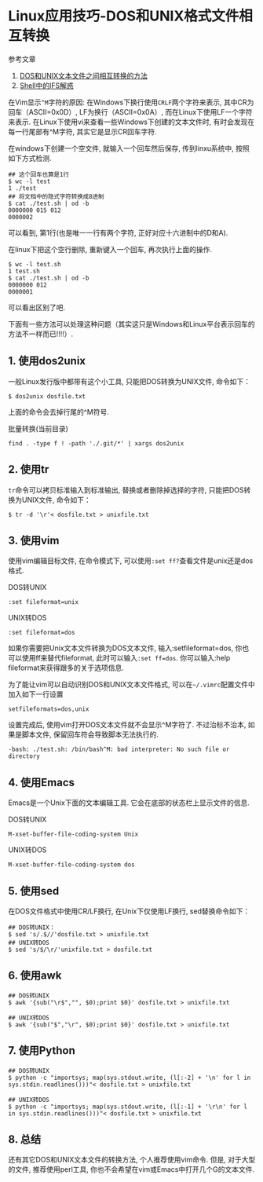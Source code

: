 # Linux应用技巧-DOS和UNIX格式文件相互转换

参考文章

1. [DOS和UNIX文本文件之间相互转换的方法](http://blog.csdn.net/fan_hai_ping/article/details/8352087)
2. [Shell中的IFS解惑](http://blog.csdn.net/whuslei/article/details/7187639)

在Vim显示`^M`字符的原因: 在Windows下换行使用`CRLF`两个字符来表示, 其中CR为回车（ASCII=0x0D）, LF为换行（ASCII=0x0A）, 而在Linux下使用LF一个字符来表示. 在Linux下使用vi来查看一些Windows下创建的文本文件时, 有时会发现在每一行尾部有^M字符, 其实它是显示CR回车字符. 

在windows下创建一个空文件, 就输入一个回车然后保存, 传到linxu系统中, 按照如下方式检测.

```console
## 这个回车也算是1行
$ wc -l test
1 ./test
## 将文档中的隐式字符转换成8进制
$ cat ./test.sh | od -b
0000000 015 012
0000002
```

可以看到, 第1行(也是唯一一行有两个字符, 正好对应十六进制中的D和A).

在linux下把这个空行删除, 重新键入一个回车, 再次执行上面的操作.

```console
$ wc -l test.sh 
1 test.sh
$ cat ./test.sh | od -b
0000000 012
0000001
```

可以看出区别了吧.

下面有一些方法可以处理这种问题（其实这只是Windows和Linux平台表示回车的方法不一样而已!!!!）. 

## 1. 使用dos2unix

一般Linux发行版中都带有这个小工具, 只能把DOS转换为UNIX文件, 命令如下：

```
$ dos2unix dosfile.txt
```

上面的命令会去掉行尾的^M符号. 

批量转换(当前目录)

```
find . -type f ! -path './.git/*' | xargs dos2unix
```

## 2. 使用tr

`tr`命令可以拷贝标准输入到标准输出, 替换或者删除掉选择的字符, 只能把DOS转换为UNIX文件, 命令如下：

```
$ tr -d '\r'< dosfile.txt > unixfile.txt
```

## 3. 使用vim


使用vim编辑目标文件, 在命令模式下, 可以使用`:set ff?`查看文件是unix还是dos格式.

DOS转UNIX

```
:set fileformat=unix
```

UNIX转DOS

```
:set fileformat=dos
```

如果你需要把Unix文本文件转换为DOS文本文件, 输入:setfileformat=dos, 你也可以使用ff来替代fileformat, 此时可以输入`:set ff=dos`. 你可以输入:help fileformat来获得跟多的关于选项信息. 

为了能让vim可以自动识别DOS和UNIX文本文件格式, 可以在`~/.vimrc`配置文件中加入如下一行设置

```
setfileformats=dos,unix
```

设置完成后, 使用vim打开DOS文本文件就不会显示^M字符了. 不过治标不治本, 如果是脚本文件, 保留回车符会导致脚本无法执行的. 

```
-bash: ./test.sh: /bin/bash^M: bad interpreter: No such file or directory
```

## 4. 使用Emacs

Emacs是一个Unix下面的文本编辑工具. 它会在底部的状态栏上显示文件的信息. 

DOS转UNIX

```
M-xset-buffer-file-coding-system Unix
```

UNIX转DOS

```
M-xset-buffer-file-coding-system dos
```

## 5. 使用sed

在DOS文件格式中使用CR/LF换行, 在Unix下仅使用LF换行, sed替换命令如下：

```
## DOS转UNIX：
$ sed 's/.$//'dosfile.txt > unixfile.txt
## UNIX转DOS
$ sed 's/$/\r/'unixfile.txt > dosfile.txt
```

## 6. 使用awk

```
## DOS转UNIX
$ awk '{sub("\r$","", $0);print $0}' dosfile.txt > unixfile.txt

## UNIX转DOS
$ awk '{sub("$","\r", $0);print $0}' dosfile.txt > unixfile.txt
```

## 7. 使用Python

```
## DOS转UNIX
$ python -c "importsys; map(sys.stdout.write, (l[:-2] + '\n' for l in sys.stdin.readlines()))"< dosfile.txt > unixfile.txt

## UNIX转DOS
$ python -c "importsys; map(sys.stdout.write, (l[:-1] + '\r\n' for l in sys.stdin.readlines()))"< dosfile.txt > unixfile.txt
```

## 8. 总结

还有其它DOS和UNIX文本文件的转换方法, 个人推荐使用vim命令. 但是, 对于大型的文件, 推荐使用perl工具, 你也不会希望在vim或Emacs中打开几个G的文本文件. 

